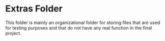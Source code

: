 # Extras Folder
This folder is mainly an organizational folder for storing files that are used for testing purposes and that do not have any real function in the final project.
